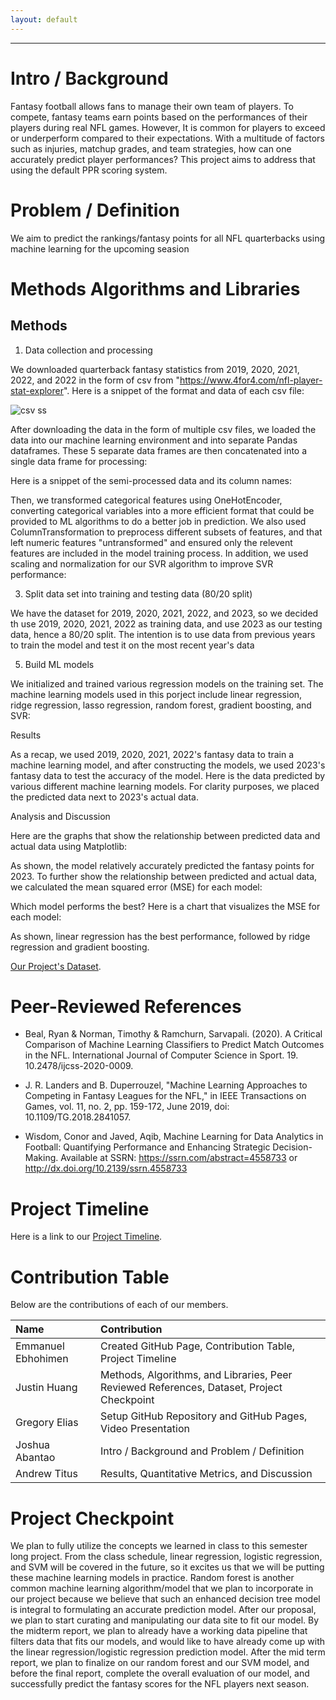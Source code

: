 ```yaml
---
layout: default
---
```


* * *

# Intro / Background

Fantasy football allows fans to manage their own team of players. To compete, fantasy teams earn points based on the performances of their players during real NFL games. However, It is common for players to exceed or underperform compared to their expectations. With a multitude of factors such as injuries, matchup grades, and team strategies, how can one accurately predict player performances? This project aims to address that using the default PPR scoring system.

# Problem / Definition

We aim to predict the rankings/fantasy points for all NFL quarterbacks using machine learning for the upcoming seasion

# Methods Algorithms and Libraries

## Methods

1. Data collection and processing

We downloaded quarterback fantasy statistics from 2019, 2020, 2021, 2022, and 2022 in the form of csv from "https://www.4for4.com/nfl-player-stat-explorer". Here is a snippet of the format and data of each csv file:

![csv ss](/fantasy-football/assets/css/1.png)

After downloading the data in the form of multiple csv files, we loaded the data into our machine learning environment and into separate Pandas dataframes. These 5 separate data frames are then concatenated into a single data frame for processing:


Here is a snippet of the semi-processed data and its column names:

Then, we transformed categorical features using OneHotEncoder, converting categorical variables into a more efficient format that could be provided to ML algorithms to do a better job in prediction. We also used ColumnTransformation to preprocess different subsets of features, and that left numeric features "untransformed" and ensured only the relevent features are included in the model training process. In addition, we used scaling and normalization for our SVR algorithm to improve SVR performance:

 

3. Split data set into training and testing data (80/20 split)

We have the dataset for 2019, 2020, 2021, 2022, and 2023, so we decided th use 2019, 2020, 2021, 2022 as training data, and use 2023 as our testing data, hence a 80/20 split. The intention is to use data from previous years to train the model and test it on the most recent year's data

5. Build ML models

We initialized and trained various regression models on the training set. The machine learning models used in this porject include linear regression, ridge regression, lasso regression, random forest, gradient boosting, and SVR:  

Results

As a recap, we used 2019, 2020, 2021, 2022's fantasy data to train a machine learning model, and after constructing the models, we used 2023's fantasy data to test the accuracy of the model. Here is the data predicted by various different machine learning models. For clarity purposes, we placed the predicted data next to 2023's actual data. 


Analysis and Discussion

Here are the graphs that show the relationship between predicted data and actual data using Matplotlib:



As shown, the model relatively accurately predicted the fantasy points for 2023. To further show the relationship between predicted and actual data, we calculated the mean squared error (MSE) for each model:


Which model performs the best? Here is a chart that visualizes the MSE for each model:


As shown, linear regression has the best performance, followed by ridge regression and gradient boosting.


 

[Our Project's Dataset](https://www.4for4.com/nfl-player-stat-explorer).


# Peer-Reviewed References

* Beal, Ryan & Norman, Timothy & Ramchurn, Sarvapali. (2020). A Critical Comparison of Machine Learning Classifiers to Predict Match Outcomes in the NFL. International Journal of Computer Science in Sport. 19. 10.2478/ijcss-2020-0009. 

* J. R. Landers and B. Duperrouzel, "Machine Learning Approaches to Competing in Fantasy Leagues for the NFL," in IEEE Transactions on Games, vol. 11, no. 2, pp. 159-172, June 2019, doi: 10.1109/TG.2018.2841057.

* Wisdom, Conor and Javed, Aqib, Machine Learning for Data Analytics in Football: Quantifying Performance and Enhancing Strategic Decision-Making. Available at SSRN: https://ssrn.com/abstract=4558733 or http://dx.doi.org/10.2139/ssrn.4558733

# Project Timeline

Here is a link to our [Project Timeline](https://docs.google.com/spreadsheets/d/1PfeLZonz-8v8Uf2v6IxM1N3aaypRdWp5/edit?usp=sharing&ouid=115243335959569312831&rtpof=true&sd=true).

# Contribution Table

Below are the contributions of each of our members.

| Name                 | Contribution                                                                                      |
|:---------------------|:--------------------------------------------------------------------------------------------------|
| Emmanuel Ebhohimen   | Created GitHub Page, Contribution Table, Project Timeline                                         |
| Justin Huang         | Methods, Algorithms, and Libraries, Peer Reviewed References, Dataset, Project Checkpoint         |
| Gregory Elias        | Setup GitHub Repository and GitHub Pages, Video Presentation                                      |
| Joshua Abantao       | Intro / Background and Problem / Definition                                                       |
| Andrew Titus         | Results, Quantitative Metrics, and Discussion                                                     |

# Project Checkpoint

We plan to fully utilize the concepts we learned in class to this semester long project. From the class schedule, linear regression, logistic regression, and SVM will be covered in the future, so it excites us that we will be putting these machine learning models in practice. Random forest is another common machine learning algorithm/model that we plan to incorporate in our project because we believe that such an enhanced decision tree model is integral to formulating an accurate prediction model. After our proposal, we plan to start curating and manipulating our data site to fit our model. By the midterm report, we plan to already have a working data pipeline that filters data that fits our models, and would like to have already come up with the linear regression/logistic regression prediction model. After the mid term report, we plan to finalize on our random forest and our SVM model, and before the final report, complete the overall evaluation of our model, and successfully predict the fantasy scores for the NFL players next season.
